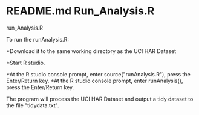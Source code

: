 README.md  Run_Analysis.R
========================

run_Analysis.R


To run the runAnalysis.R:

*Download it to the same working directory as the UCI HAR Dataset 

*Start R studio.

*At the R studio console prompt, enter  source("runAnalysis.R"), press the Enter/Return key.
*At the R studio console prompt, enter runAnalysis(), press the Enter/Return key.

The program will process the UCI HAR Dataset and output a tidy dataset to the file "tidydata.txt".


